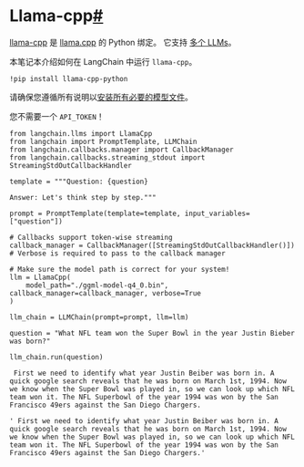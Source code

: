 

Llama-cpp[#](#llama-cpp "此标题的永久链接")
===================================

[llama-cpp](https://github.com/abetlen/llama-cpp-python) 是 [llama.cpp](https://github.com/ggerganov/llama.cpp) 的 Python 绑定。
它支持 [多个 LLMs](https://github.com/ggerganov/llama.cpp)。

本笔记本介绍如何在 LangChain 中运行 `llama-cpp`。

```
!pip install llama-cpp-python

```

请确保您遵循所有说明以[安装所有必要的模型文件](https://github.com/ggerganov/llama.cpp)。

您不需要一个 `API_TOKEN`！

```
from langchain.llms import LlamaCpp
from langchain import PromptTemplate, LLMChain
from langchain.callbacks.manager import CallbackManager
from langchain.callbacks.streaming_stdout import StreamingStdOutCallbackHandler

```

```
template = """Question: {question}

Answer: Let's think step by step."""

prompt = PromptTemplate(template=template, input_variables=["question"])

```

```
# Callbacks support token-wise streaming
callback_manager = CallbackManager([StreamingStdOutCallbackHandler()])
# Verbose is required to pass to the callback manager

# Make sure the model path is correct for your system!
llm = LlamaCpp(
    model_path="./ggml-model-q4_0.bin", callback_manager=callback_manager, verbose=True
)

```

```
llm_chain = LLMChain(prompt=prompt, llm=llm)

```

```
question = "What NFL team won the Super Bowl in the year Justin Bieber was born?"

llm_chain.run(question)

```

```
 First we need to identify what year Justin Beiber was born in. A quick google search reveals that he was born on March 1st, 1994. Now we know when the Super Bowl was played in, so we can look up which NFL team won it. The NFL Superbowl of the year 1994 was won by the San Francisco 49ers against the San Diego Chargers.

```

```
' First we need to identify what year Justin Beiber was born in. A quick google search reveals that he was born on March 1st, 1994. Now we know when the Super Bowl was played in, so we can look up which NFL team won it. The NFL Superbowl of the year 1994 was won by the San Francisco 49ers against the San Diego Chargers.'

```

